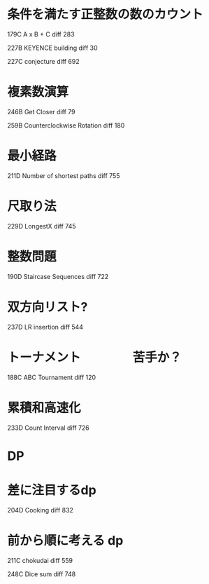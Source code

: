 # 条件を満たす正整数の数のカウント

179C A x B + C    diff 283

227B KEYENCE building diff 30

227C conjecture   diff 692



# 複素数演算

246B  Get Closer                      diff 79

259B  Counterclockwise Rotation       diff 180


# 最小経路

211D Number of shortest paths   diff 755


# 尺取り法

229D LongestX                        diff 745



# 整数問題

190D Staircase Sequences    diff 722


# 双方向リスト?

237D  LR insertion diff 544


# トーナメント 　　　　苦手か？

188C  ABC Tournament    diff  120

# 累積和高速化

233D Count Interval  diff 726



# DP

# 差に注目するdp

204D  Cooking   diff  832


# 前から順に考える dp

211C chokudai    diff 559

248C Dice sum    diff 748



